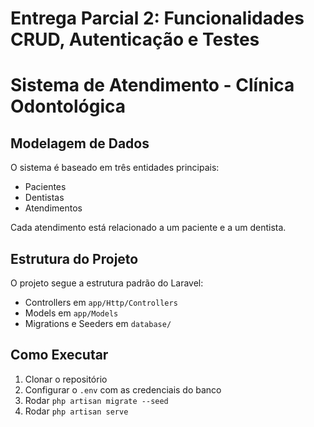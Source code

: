 # Entrega Parcial 2: Funcionalidades CRUD, Autenticação e Testes
# Sistema de Atendimento - Clínica Odontológica

## Modelagem de Dados
O sistema é baseado em três entidades principais:
- Pacientes
- Dentistas
- Atendimentos

Cada atendimento está relacionado a um paciente e a um dentista.

## Estrutura do Projeto
O projeto segue a estrutura padrão do Laravel:
- Controllers em `app/Http/Controllers`
- Models em `app/Models`
- Migrations e Seeders em `database/`

## Como Executar
1. Clonar o repositório
2. Configurar o `.env` com as credenciais do banco
3. Rodar `php artisan migrate --seed`
4. Rodar `php artisan serve`